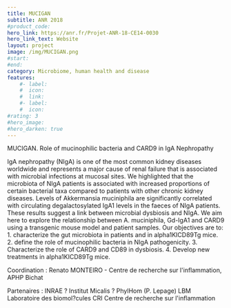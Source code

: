 ```yaml
---
title: MUCIGAN
subtitle: ANR 2018
#product_code: 
hero_link: https://anr.fr/Projet-ANR-18-CE14-0030
hero_link_text: Website
layout: project
image: /img/MUCIGAN.png
#start:
#end: 
category: Microbiome, human health and disease
features:
    #- label: 
    #  icon: 
    #  link: 
    #- label: 
    #  icon: 
#rating: 3
#hero_image: 
#hero_darken: true
---
```





MUCIGAN. Role of mucinophilic bacteria and CARD9 in IgA Nephropathy 

IgA nephropathy (NIgA) is one of the most common kidney diseases worldwide and represents a major cause of renal failure that is associated with microbial infections at mucosal sites. We highlighted that the microbiota of NIgA patients is associated with increased proportions of certain bacterial taxa compared to patients with other chronic kidney diseases. Levels of Akkermansia muciniphila are significantly correlated with circulating degalactosylated IgA1 levels in the faeces of NIgA patients. These results suggest a link between microbial dysbiosis and NIgA.
We aim here to explore the relationship between A. muciniphila, Gd-IgA1 and CARD9 using a transgenic mouse model and patient samples. Our objectives are to: 1. characterize the gut microbiota in patients and in alpha1KICD89Tg mice. 2. define the role of mucinophilic bacteria in NIgA pathogenicity. 3. Characterize the role of CARD9 and CD89 in dysbiosis. 4. Develop new treatments in alpha1KICD89Tg mice.

Coordination : Renato MONTEIRO - Centre de recherche sur l'inflammation, APHP Bichat

Partenaires :    INRAE ? Institut Micalis ? PhylHom (P. Lepage)
                         LBM Laboratoire des biomol?cules
                         CRI Centre de recherche sur l'inflammation
